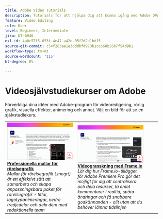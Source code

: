 ```yaml
---
title: Adobe Video Tutorials
description: Tutorials för att hjälpa dig att komma igång med Adobe DVA-produkter
feature: Video Editing
role: User
level: Beginner, Intermediate
jira: KT-6946
exl-id: 4a0c57f5-053f-4e47-a42e-05f2d2a1bd15
source-git-commit: c54f203aa1e3dddbfd973b1cc668b56b7f54d9b1
workflow-type: tm+mt
source-wordcount: '116'
ht-degree: 0%

---
```


# Videosjälvstudiekurser om Adobe

Förverkliga dina idéer med Adobe-program för videoredigering, rörlig grafik, visuella effekter, animering och annat. Välj en bild för att se en självstudiekurs.

<table>
<tr>
 <td>
   <a href="motion-graphics-templates.md">
      <img alt="Professionella mallar för rörlig grafik" src="assets/MORGTs.png" />
   </a>
    <div>
   <a href="motion-graphics-templates.md"><strong>Professionella mallar för rörelsegrafik</strong></a>
    </div>
    <em>Mallar för rörelsegrafik (.mogrt) är ett effektivt sätt att samarbeta och skapa anpassningsbara paket för rörelsegrafik - titlar, logotypanimeringar, nedre tredjedelar och dela dem med redaktionella team</em>
    <br>
  </td>
  <td>
   <a href="video-review-frame-io.md">
      <img alt="Videogranskning med Frame-io" src="assets/Videoreviewwithframe.png" />
   </a>
    <div>
   <a href="video-review-frame-io.md"><strong>Videogranskning med Frame.io</strong></a>
    </div>
    <em>Lär dig hur Frame.io-tillägget för Adobe Premiere Pro gör det möjligt för dig att centralisera och dela resurser, ta emot kommentarer i realtid, spåra ändringar och få snabbare godkännanden - allt utan att du behöver lämna tidslinjen</em>
    <br>
  </td>
  <td>
    <img alt="Avgränsare" src="../assets/acrobat_PDF_whitespacer_96.png" />
    <div>
    <br>
  </td>
  <td>
    <img alt="Avgränsare" src="../assets/acrobat_PDF_whitespacer_96.png" />
    <div>
    <br>
  </td>
</tr>
</table>
